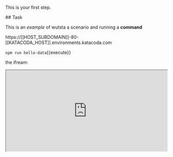This is your first step.

## Task

This is an _example_ of wutsta a scenario and running a **command**

https://[[HOST_SUBDOMAIN]]-80-[[KATACODA_HOST]].environments.katacoda.com

`npm run hello-data`{{execute}}

the ifream: 

<iframe id="if1" width="100%" height="254" style="visibility:visible" src="http://www.google.com/custom?q=&btnG=Search"></iframe>